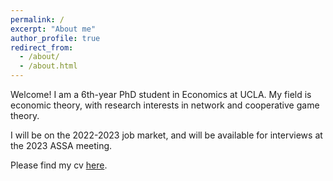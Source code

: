 ```yaml
---
permalink: /
excerpt: "About me"
author_profile: true
redirect_from: 
  - /about/
  - /about.html
---
```


Welcome! I am a 6th-year PhD student in Economics at UCLA. My field is economic theory, with research interests in network and cooperative game theory. 

I will be on the 2022-2023 job market, and will be available for interviews at the 2023 ASSA meeting.

Please find my cv [here](https://drive.google.com/file/d/11bOXrkj1a0YyqF_fdV0-3ekzB3LTXP6K/view?usp=sharing).
